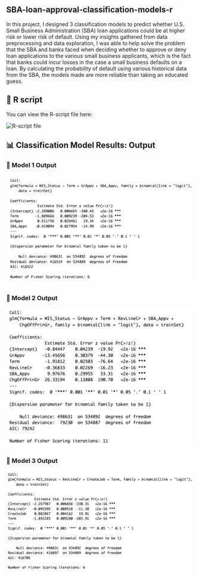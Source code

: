 ## SBA-loan-approval-classification-models-r
In this project, I designed 3 classification models to predict whether U.S. Small Business Administration (SBA) loan applications could be at higher risk or lower risk of default. Using my insights gathered from data preprocessing and data exploration, I was able to help solve the problem that the SBA and banks faced when deciding whether to approve or deny loan applications to the various small business applicants, which is the fact that banks could incur losses in the case a small business defaults on a loan. By calculating the probability of default using various historical data from the SBA, the models made are more reliable than taking an educated guess.

## 📘 R script
You can view the R-script file here:

![R-script file](./SBALoanApprovalProjectScript.R)

## 📊 Classification Model Results: Output

### 🎯 Model 1 Output
![Model 1 Output](Model1Output.png)

### 🎯 Model 2 Output
![Model 2 Output](Model2Output.png)

### 🎯 Model 3 Output
![Model 3 Output](Model3Output.png)

